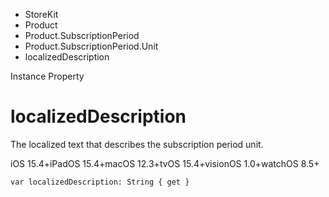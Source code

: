 

- StoreKit
- Product
- Product.SubscriptionPeriod
- Product.SubscriptionPeriod.Unit
-  localizedDescription 

Instance Property

# localizedDescription

The localized text that describes the subscription period unit.

iOS 15.4+iPadOS 15.4+macOS 12.3+tvOS 15.4+visionOS 1.0+watchOS 8.5+

``` source
var localizedDescription: String { get }
```

